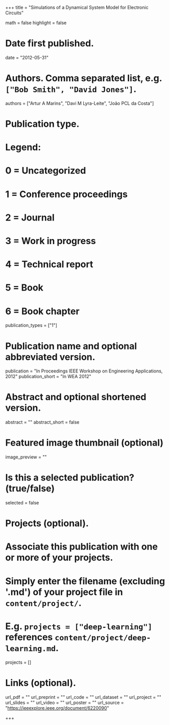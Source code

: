 +++
title = "Simulations of a Dynamical System Model for Electronic Circuits"

math = false
highlight = false

# Date first published.
date = "2012-05-31"

# Authors. Comma separated list, e.g. `["Bob Smith", "David Jones"]`.
authors = ["Artur A Marins", "Davi M Lyra-Leite", "João PCL da Costa"]

# Publication type.
# Legend:
# 0 = Uncategorized
# 1 = Conference proceedings
# 2 = Journal
# 3 = Work in progress
# 4 = Technical report
# 5 = Book
# 6 = Book chapter
publication_types = ["1"]

# Publication name and optional abbreviated version.
publication = "In Proceedings IEEE Workshop on Engineering Applications, 2012"
publication_short = "In WEA 2012"

# Abstract and optional shortened version.
abstract = ""
abstract_short = false

# Featured image thumbnail (optional)
image_preview = ""

# Is this a selected publication? (true/false)
selected = false

# Projects (optional).
#   Associate this publication with one or more of your projects.
#   Simply enter the filename (excluding '.md') of your project file in `content/project/`.
#   E.g. `projects = ["deep-learning"]` references `content/project/deep-learning.md`.
projects = []

# Links (optional).
url_pdf = ""
url_preprint = ""
url_code = ""
url_dataset = ""
url_project = ""
url_slides = ""
url_video = ""
url_poster = ""
url_source = "https://ieeexplore.ieee.org/document/6220090"

+++
